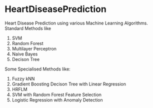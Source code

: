 # HeartDiseasePrediction
Heart Disease Prediction using various Machine Learning Algorithms.
Standard Methods like
1. SVM
2. Random Forest
3. Multilayer Perceptron
4. Naive Bayes
5. Decison Tree

Some Specialised Methods like:

1. Fuzzy kNN
2. Gradient Boosting Decison Tree with Linear Regression
3. HRFLM
4. SVM with Random Forest Feature Selection
5. Logistic Regression with Anomaly Detection
